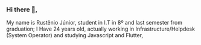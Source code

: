 ### Hi there 👋,
My name is Rustênio Júnior, student in I.T in 8º and last semester from graduation;
I Have 24 years old, actually working in Infrastructure/Helpdesk (System Operator) and studying Javascript and Flutter, 


<!--
**RustaJr/RustaJr** is a ✨ _special_ ✨ repository because its `README.md` (this file) appears on your GitHub profile.

Here are some ideas to get you started:

- 🔭 I’m currently working on ...
- 🌱 I’m currently learning ...
- 👯 I’m looking to collaborate on ...
- 🤔 I’m looking for help with ...
- 💬 Ask me about ...
- 📫 How to reach me: ...
- 😄 Pronouns: ...
- ⚡ Fun fact: ...
-->

